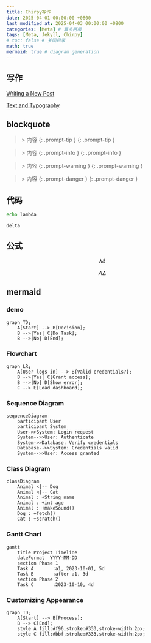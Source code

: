 ```yaml
---
title: Chirpy写作
date: 2025-04-01 00:00:00 +0800
last_modified_at: 2025-04-03 00:00:00 +0800
categories: [Meta] # 最多两层
tags: [Meta, Jekyll, Chirpy]
# toc: false # 关闭目录
math: true
mermaid: true # diagram generation
---
```


## 写作

[Writing a New Post](https://chirpy.cotes.page/posts/write-a-new-post/)

[Text and Typography](https://chirpy.cotes.page/posts/text-and-typography/)

## blockquote

> \> 内容  {: .prompt-tip }
{: .prompt-tip }

> \> 内容  {: .prompt-info }
{: .prompt-info }

> \> 内容  {: .prompt-warning }
{: .prompt-warning }

> \> 内容  {: .prompt-danger }
{: .prompt-danger }

## 代码

```bash
echo lambda
```

```
delta
```

## 公式

$$
\lambda \delta
$$

$$
\Lambda \Delta
$$

## mermaid

### demo

```mermaid
graph TD;
    A[Start] --> B[Decision];
    B -->|Yes| C[Do Task];
    B -->|No| D[End];
```

### Flowchart

```mermaid
graph LR;
    A[User logs in] --> B{Valid credentials?};
    B -->|Yes| C[Grant access];
    B -->|No| D[Show error];
    C --> E[Load dashboard];
```

### Sequence Diagram

```mermaid
sequenceDiagram
    participant User
    participant System
    User->>System: Login request
    System-->>User: Authenticate
    System->>Database: Verify credentials
    Database-->>System: Credentials valid
    System-->>User: Access granted
```

### Class Diagram

```mermaid
classDiagram
    Animal <|-- Dog
    Animal <|-- Cat
    Animal : +String name
    Animal : +int age
    Animal : +makeSound()
    Dog : +fetch()
    Cat : +scratch()
```

### Gantt Chart  

```mermaid
gantt
    title Project Timeline
    dateFormat  YYYY-MM-DD
    section Phase 1
    Task A       :a1, 2023-10-01, 5d
    Task B       :after a1, 3d
    section Phase 2
    Task C       :2023-10-10, 4d
```

### Customizing Appearance 

```mermaid
graph TD;
    A[Start] --> B[Process];
    B --> C[End];
    style A fill:#f96,stroke:#333,stroke-width:2px;
    style C fill:#bbf,stroke:#333,stroke-width:2px;
```

